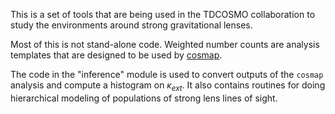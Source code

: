 This is a set of tools that are being used in the TDCOSMO collaboration to
study the environments around strong gravitational lenses.

Most of this is not stand-alone code. Weighted number counts are analysis templates
that are designed to be used by [cosmap](https://github.com/PatrickRWells/cosmap).

The code in the "inference" module is used to convert outputs of the `cosmap` analysis
and compute a histogram on $\kappa_{ext}$. It also contains routines for doing
hierarchical modeling of populations of strong lens lines of sight.